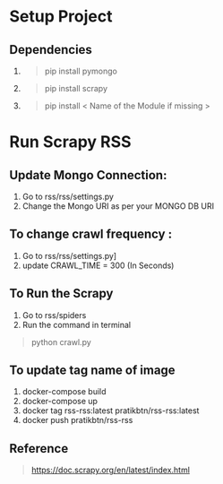 # Setup Project
## Dependencies
1. > pip install pymongo
2. > pip install scrapy
3. > pip install < Name of the Module if missing >
   

# Run Scrapy RSS

## Update Mongo Connection:
1. Go to rss/rss/settings.py
2. Change the Mongo URI as per your MONGO DB URI

## To  change crawl frequency :

1. Go to rss/rss/settings.py]
2. update CRAWL_TIME = 300 (In Seconds)

## To Run the Scrapy

1. Go to rss/spiders
2. Run the command in terminal 
  > python crawl.py

## To update tag name of image

1. docker-compose build 
2.  docker-compose up 
3. docker tag rss-rss:latest pratikbtn/rss-rss:latest 
4. docker push pratikbtn/rss-rss


## Reference
> https://doc.scrapy.org/en/latest/index.html

